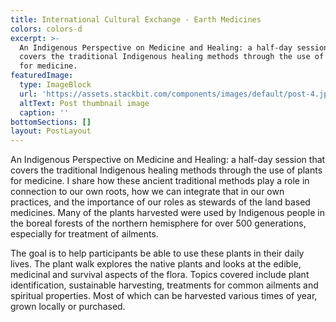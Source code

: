 ```yaml
---
title: International Cultural Exchange - Earth Medicines
colors: colors-d
excerpt: >-
  An Indigenous Perspective on Medicine and Healing: a half-day session that
  covers the traditional Indigenous healing methods through the use of plants
  for medicine.
featuredImage:
  type: ImageBlock
  url: 'https://assets.stackbit.com/components/images/default/post-4.jpeg'
  altText: Post thumbnail image
  caption: ''
bottomSections: []
layout: PostLayout
---
```

An Indigenous Perspective on Medicine and Healing: a half-day session that covers the traditional Indigenous healing methods through the use of plants for medicine. I share how these ancient traditional methods play a role in connection to our own roots, how we can integrate that in our own practices, and the importance of our roles as stewards of the land based medicines. Many of the plants harvested were used by Indigenous people in the boreal forests of the northern hemisphere for over 500 generations, especially for treatment of ailments.

The goal is to help participants be able to use these plants in their daily lives. The plant walk explores the native plants and looks at the edible, medicinal and survival aspects of the flora. Topics covered include plant identification, sustainable harvesting, treatments for common ailments and spiritual properties. Most of which can be harvested various times of year, grown locally or purchased.